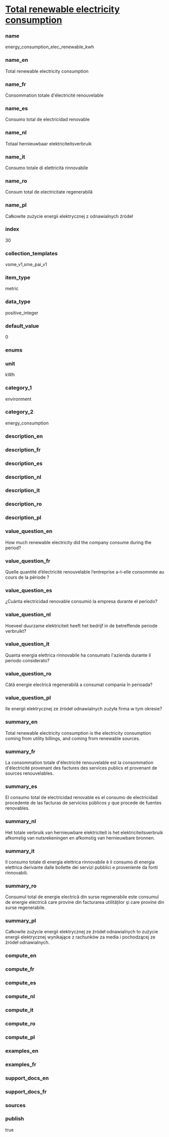 
# [Total renewable electricity consumption](#energy_consumption_elec_renewable_kwh)

### name

energy_consumption_elec_renewable_kwh

### name_en

Total renewable electricity consumption

### name_fr

Consommation totale d'électricité renouvelable

### name_es

Consumo total de electricidad renovable

### name_nl

Totaal hernieuwbaar elektriciteitsverbruik

### name_it

Consumo totale di elettricità rinnovabile

### name_ro

Consum total de electricitate regenerabilă

### name_pl

Całkowite zużycie energii elektrycznej z odnawialnych źródeł

### index

30

### collection_templates

vsme_v1,sme_pai_v1

### item_type

metric

### data_type

positive_integer

### default_value

0

### enums



### unit

kWh

### category_1

environment

### category_2

energy_consumption

### description_en

### description_fr

### description_es

### description_nl

### description_it

### description_ro

### description_pl

### value_question_en

How much renewable electricity did the company consume during the period?

### value_question_fr

Quelle quantité d’électricité renouvelable l’entreprise a-t-elle consommée au cours de la
période ?

### value_question_es

¿Cuánta electricidad renovable consumió la empresa durante el período?

### value_question_nl

Hoeveel duurzame elektriciteit heeft het bedrijf in de betreffende periode verbruikt?

### value_question_it

Quanta energia elettrica rinnovabile ha consumato l'azienda durante il periodo considerato?

### value_question_ro

Câtă energie electrică regenerabilă a consumat compania în perioada?

### value_question_pl

Ile energii elektrycznej ze źródeł odnawialnych zużyła firma w tym okresie?

### summary_en

Total renewable electricity consumption is the electricity consumption coming from utility
billings, and coming from renewable sources.

### summary_fr

La consommation totale d'électricité renouvelable est la consommation d'électricité provenant
des factures des services publics et provenant de sources renouvelables.

### summary_es

El consumo total de electricidad renovable es el consumo de electricidad procedente de las facturas de servicios públicos y que procede de fuentes renovables.

### summary_nl

Het totale verbruik van hernieuwbare elektriciteit is het elektriciteitsverbruik afkomstig van nutsrekeningen en afkomstig van hernieuwbare bronnen.

### summary_it

Il consumo totale di energia elettrica rinnovabile è il consumo di energia elettrica derivante dalle bollette dei servizi pubblici e proveniente da fonti rinnovabili.

### summary_ro

Consumul total de energie electrică din surse regenerabile este consumul de energie electrică care provine din facturarea utilităților și care provine din surse regenerabile.

### summary_pl

Całkowite zużycie energii elektrycznej ze źródeł odnawialnych to zużycie energii elektrycznej wynikające z rachunków za media i pochodzącej ze źródeł odnawialnych.

### compute_en

### compute_fr

### compute_es

### compute_nl

### compute_it

### compute_ro

### compute_pl

### examples_en



### examples_fr



### support_docs_en



### support_docs_fr



### sources



### publish

true
